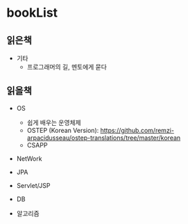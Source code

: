 # bookList
</hr>

## 읽은책
- 기타
  * 프로그래머의 길, 멘토에게 묻다

## 읽을책
- OS
  * 쉽게 배우는 운영체제
  * OSTEP (Korean Version): https://github.com/remzi-arpacidusseau/ostep-translations/tree/master/korean
  * CSAPP

- NetWork


- JPA


- Servlet/JSP


- DB


- 알고리즘


